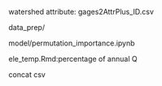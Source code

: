 watershed attribute: gages2AttrPlus_ID.csv

data_prep/

model/permutation_importance.ipynb

ele_temp.Rmd:percentage of annual Q

concat csv
